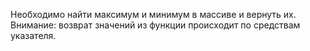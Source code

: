 Необходимо найти максимум и минимум в массиве и вернуть их. Внимание: возврат значений из функции происходит по средствам указателя.



